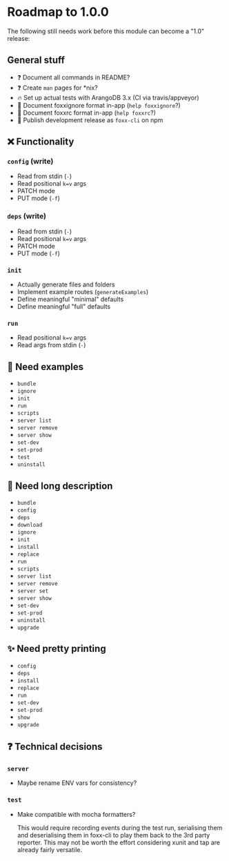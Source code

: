 # Roadmap to 1.0.0

The following still needs work before this module can become a "1.0" release:

## General stuff

* :question: Document all commands in README?
* :question: Create `man` pages for \*nix?
* :fire: Set up actual tests with ArangoDB 3.x (CI via travis/appveyor)
* :book: Document foxxignore format in-app (`help foxxignore`?)
* :book: Document foxxrc format in-app (`help foxxrc`?)
* :ship: Publish development release as `foxx-cli` on npm

## :x: Functionality

### `config` (write)

* Read from stdin (`-`)
* Read positional `k=v` args
* PATCH mode
* PUT mode (`-f`)

### `deps` (write)

* Read from stdin (`-`)
* Read positional `k=v` args
* PATCH mode
* PUT mode (`-f`)

### `init`

* Actually generate files and folders
* Implement example routes (`generateExamples`)
* Define meaningful "minimal" defaults
* Define meaningful "full" defaults

### `run`

* Read positional `k=v` args
* Read args from stdin (`-`)

## :book: Need examples

* `bundle`
* `ignore`
* `init`
* `run`
* `scripts`
* `server list`
* `server remove`
* `server show`
* `set-dev`
* `set-prod`
* `test`
* `uninstall`

## :book: Need long description

* `bundle`
* `config`
* `deps`
* `download`
* `ignore`
* `init`
* `install`
* `replace`
* `run`
* `scripts`
* `server list`
* `server remove`
* `server set`
* `server show`
* `set-dev`
* `set-prod`
* `uninstall`
* `upgrade`

## :sparkles: Need pretty printing

* `config`
* `deps`
* `install`
* `replace`
* `run`
* `set-dev`
* `set-prod`
* `show`
* `upgrade`

## :question: Technical decisions

### `server`

* Maybe rename ENV vars for consistency?

### `test`

* Make compatible with mocha formatters?

  This would require recording events during the test run, serialising them
  and deserialising them in foxx-cli to play them back to the 3rd party
  reporter. This may not be worth the effort considering xunit and tap are
  already fairly versatile.
